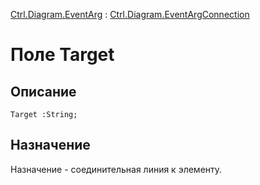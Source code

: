 ﻿---
Link: Com.Ctrl.Diagram.EventArgConnection.@Target
---

[Ctrl.Diagram.EventArg](topic:Com.Custom.ComClasses.Ctrl.Diagram.EventArg.Default) :
[Ctrl.Diagram.EventArgConnection](Default)

# Поле Target

## Описание

    Target :String;

## Назначение

Назначение - соединительная линия к элементу.